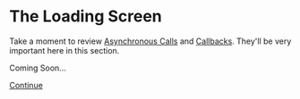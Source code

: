 # The Loading Screen

Take a moment to review [Asynchronous Calls](./15a_asynchronous_calls.md) and [Callbacks](./15b_callbacks.md). They'll be very important here in this section.

Coming Soon...

[Continue](./20_finish_line.md)